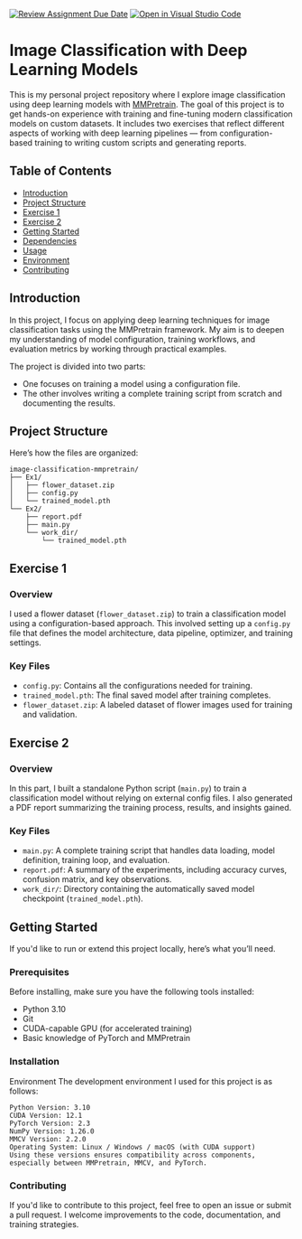 [![Review Assignment Due Date](https://classroom.github.com/assets/deadline-readme-button-22041afd0340ce965d47ae6ef1cefeee28c7c493a6346c4f15d667ab976d596c.svg)](https://classroom.github.com/a/VkJVVOAn)
[![Open in Visual Studio Code](https://classroom.github.com/assets/open-in-vscode-2e0aaae1b6195c2367325f4f02e2d04e9abb55f0b24a779b69b11b9e10269abc.svg)](https://classroom.github.com/online_ide?assignment_repo_id=19516896&assignment_repo_type=AssignmentRepo)
# Image Classification with Deep Learning Models

This is my personal project repository where I explore image classification using deep learning models with [MMPretrain](https://github.com/open-mmlab/mmpretrain). The goal of this project is to get hands-on experience with training and fine-tuning modern classification models on custom datasets. It includes two exercises that reflect different aspects of working with deep learning pipelines — from configuration-based training to writing custom scripts and generating reports.

## Table of Contents
- [Introduction](#introduction)
- [Project Structure](#project-structure)
- [Exercise 1](#exercise-1)
- [Exercise 2](#exercise-2)
- [Getting Started](#getting-started)
- [Dependencies](#dependencies)
- [Usage](#usage)
- [Environment](#environment)
- [Contributing](#contributing)

## Introduction

In this project, I focus on applying deep learning techniques for image classification tasks using the MMPretrain framework. My aim is to deepen my understanding of model configuration, training workflows, and evaluation metrics by working through practical examples.

The project is divided into two parts:
- One focuses on training a model using a configuration file.
- The other involves writing a complete training script from scratch and documenting the results.

## Project Structure

Here’s how the files are organized:
```text
image-classification-mmpretrain/
├── Ex1/
│   ├── flower_dataset.zip
│   ├── config.py
│   └── trained_model.pth
└── Ex2/
    ├── report.pdf
    ├── main.py  
    └── work_dir/
        └── trained_model.pth
```

## Exercise 1

### Overview

I used a flower dataset (`flower_dataset.zip`) to train a classification model using a configuration-based approach. This involved setting up a `config.py` file that defines the model architecture, data pipeline, optimizer, and training settings.

### Key Files

- `config.py`: Contains all the configurations needed for training.
- `trained_model.pth`: The final saved model after training completes.
- `flower_dataset.zip`: A labeled dataset of flower images used for training and validation.

## Exercise 2

### Overview

In this part, I built a standalone Python script (`main.py`) to train a classification model without relying on external config files. I also generated a PDF report summarizing the training process, results, and insights gained.

### Key Files

- `main.py`: A complete training script that handles data loading, model definition, training loop, and evaluation.
- `report.pdf`: A summary of the experiments, including accuracy curves, confusion matrix, and key observations.
- `work_dir/`: Directory containing the automatically saved model checkpoint (`trained_model.pth`).

## Getting Started

If you'd like to run or extend this project locally, here’s what you’ll need.

### Prerequisites

Before installing, make sure you have the following tools installed:
- Python 3.10
- Git
- CUDA-capable GPU (for accelerated training)
- Basic knowledge of PyTorch and MMPretrain

### Installation
Environment
The development environment I used for this project is as follows:

```text
Python Version: 3.10
CUDA Version: 12.1
PyTorch Version: 2.3
NumPy Version: 1.26.0
MMCV Version: 2.2.0
Operating System: Linux / Windows / macOS (with CUDA support)
Using these versions ensures compatibility across components, especially between MMPretrain, MMCV, and PyTorch.
```

### Contributing
If you'd like to contribute to this project, feel free to open an issue or submit a pull request. I welcome improvements to the code, documentation, and training strategies.
